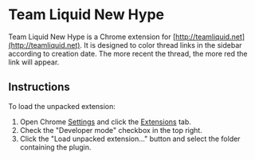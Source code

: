 # Team Liquid New Hype

Team Liquid New Hype is a Chrome extension for [http://teamliquid.net](http://teamliquid.net).
It is designed to color thread links in the sidebar according to creation date.
The more recent the thread, the more red the link will appear.

## Instructions

To load the unpacked extension:
1. Open Chrome [Settings](chrome://settings) and click the [Extensions](chrome://extensions) tab.
2. Check the "Developer mode" checkbox in the top right.
3. Click the "Load unpacked extension..." button and select the folder containing the plugin.